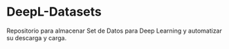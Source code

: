 # DeepL-Datasets
Repositorio para almacenar Set de Datos para Deep Learning y automatizar su descarga y carga.
